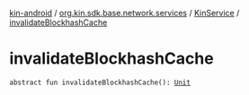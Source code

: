 [kin-android](../../index.md) / [org.kin.sdk.base.network.services](../index.md) / [KinService](index.md) / [invalidateBlockhashCache](./invalidate-blockhash-cache.md)

# invalidateBlockhashCache

`abstract fun invalidateBlockhashCache(): `[`Unit`](https://kotlinlang.org/api/latest/jvm/stdlib/kotlin/-unit/index.html)